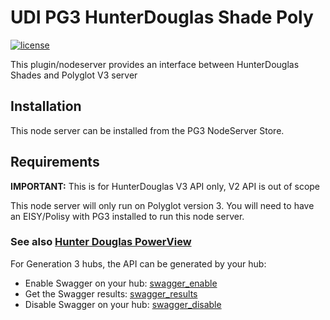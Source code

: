 # UDI PG3 HunterDouglas Shade Poly

[![license](https://img.shields.io/github/license/mashape/apistatus.svg)](https://github.com/sejgit/udi-hunterdouglas-pg3/blob/master/LICENSE)

This plugin/nodeserver provides an interface between HunterDouglas Shades
and Polyglot V3 server

## Installation

This node server can be installed from the PG3 NodeServer Store.

## Requirements

**IMPORTANT:** This is for HunterDouglas V3 API only, V2 API is out of scope

This node server will only run on Polyglot version 3. You will
need to have an EISY/Polisy with PG3 installed to run this node server.

### See also [Hunter Douglas PowerView][hd_powerview]

For Generation 3 hubs, the API can be generated by your hub:

* Enable Swagger on your hub: [swagger_enable]
* Get the Swagger results: [swagger_results]
* Disable Swagger on your hub: [swagger_disable]

[hd_powerview]: https://www.hunterdouglas.com/operating-systems/powerview-motorization
[swagger_enable]: http://powerview-g3.local/gateway/swagger?enable=true
[swagger_results]: http://powerview-g3.local:3002
[swagger_disable]: http://powerview-g3.local/gateway/swagger?enable=false
